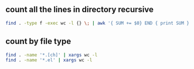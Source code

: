 ## count all the lines in directory recursive

```sh
find . -type f -exec wc -l {} \; | awk '{ SUM += $0} END { print SUM }'
```


## count by file type

```sh
find . -name '*.[ch]' | xargs wc -l
find . -name '*.el' | xargs wc -l
```
